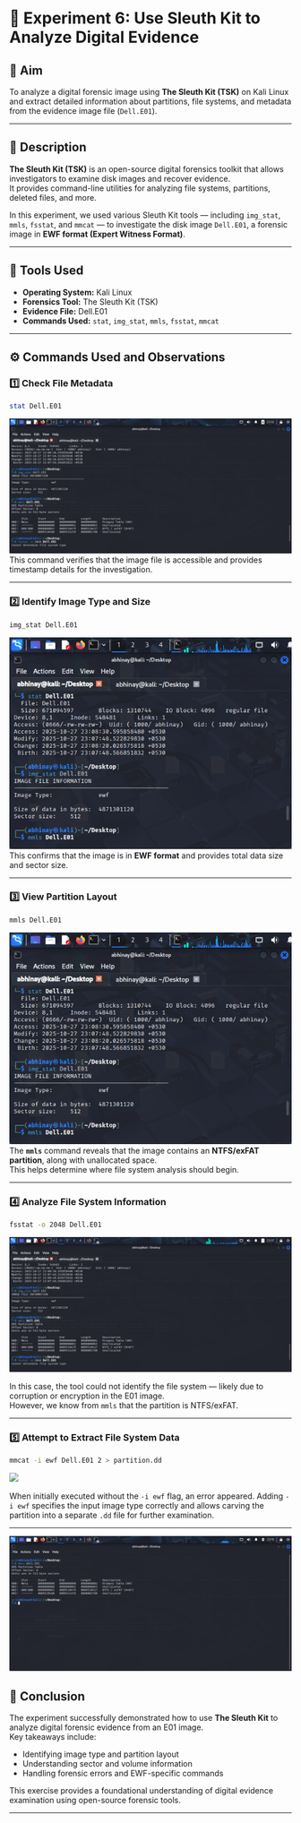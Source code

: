 # 🧪 Experiment 6: Use Sleuth Kit to Analyze Digital Evidence

## 🎯 Aim
To analyze a digital forensic image using **The Sleuth Kit (TSK)** on Kali Linux and extract detailed information about partitions, file systems, and metadata from the evidence image file (`Dell.E01`).

---

## 🧠 Description
**The Sleuth Kit (TSK)** is an open-source digital forensics toolkit that allows investigators to examine disk images and recover evidence.  
It provides command-line utilities for analyzing file systems, partitions, deleted files, and more.  

In this experiment, we used various Sleuth Kit tools — including `img_stat`, `mmls`, `fsstat`, and `mmcat` — to investigate the disk image `Dell.E01`, a forensic image in **EWF format (Expert Witness Format)**.

---

## 🧰 Tools Used
- **Operating System:** Kali Linux  
- **Forensics Tool:** The Sleuth Kit (TSK)  
- **Evidence File:** Dell.E01  
- **Commands Used:** `stat`, `img_stat`, `mmls`, `fsstat`, `mmcat`  

---

## ⚙️ Commands Used and Observations

### 1️⃣ Check File Metadata
```bash
stat Dell.E01
```
![alt text](<Output Screenshot/Exp6/WhatsApp Image 2025-10-28 at 01.18.46_3d8b2e2f.jpg>)
This command verifies that the image file is accessible and provides timestamp details for the investigation.

---

### 2️⃣ Identify Image Type and Size
```bash
img_stat Dell.E01
```
![alt text](<Output Screenshot/Exp6/WhatsApp Image 2025-10-28 at 01.18.46_7b6d7b34 copy.jpg>)
This confirms that the image is in **EWF format** and provides total data size and sector size.

---

### 3️⃣ View Partition Layout
```bash
mmls Dell.E01
```
![alt text](<Output Screenshot/Exp6/WhatsApp Image 2025-10-28 at 01.18.46_7b6d7b34.jpg>)
The **`mmls`** command reveals that the image contains an **NTFS/exFAT partition**, along with unallocated space.  
This helps determine where file system analysis should begin.

---

### 4️⃣ Analyze File System Information
```bash
fsstat -o 2048 Dell.E01
```
![alt text](<Output Screenshot/Exp6/WhatsApp Image 2025-10-28 at 01.18.46_09d9a6ec.jpg>)

In this case, the tool could not identify the file system — likely due to corruption or encryption in the E01 image.  
However, we know from `mmls` that the partition is NTFS/exFAT.

---

### 5️⃣ Attempt to Extract File System Data
```bash
mmcat -i ewf Dell.E01 2 > partition.dd
```
![
](<Output Screenshot/Exp6/WhatsApp Image 2025-10-28 at 01.18.46_78bfe183.jpg>)

When initially executed without the `-i ewf` flag, an error appeared. Adding `-i ewf` specifies the input image type correctly and allows carving the partition into a separate `.dd` file for further examination.

---
![alt text](<Output Screenshot/Exp6/WhatsApp Image 2025-10-28 at 01.18.46_346546fb.jpg>)


## 🏁 Conclusion
The experiment successfully demonstrated how to use **The Sleuth Kit** to analyze digital forensic evidence from an E01 image.  
Key takeaways include:
- Identifying image type and partition layout  
- Understanding sector and volume information  
- Handling forensic errors and EWF-specific commands  

This exercise provides a foundational understanding of digital evidence examination using open-source forensic tools.

---
